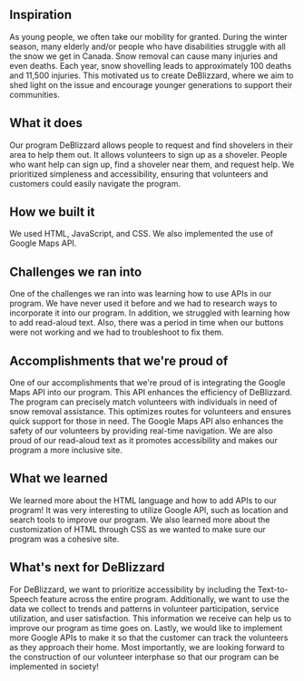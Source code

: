 ## Inspiration
As young people, we often take our mobility for granted. During the winter season, many elderly and/or people who have disabilities struggle with all the snow we get in Canada. Snow removal can cause many injuries and even deaths. Each year, snow shovelling leads to approximately 100 deaths and 11,500 injuries. This motivated us to create DeBlizzard, where we aim to shed light on the issue and encourage younger generations to support their communities. 

## What it does
Our program DeBlizzard allows people to request and find shovelers in their area to help them out. It allows volunteers to sign up as a shoveler. People who want help can sign up, find a shoveler near them, and request help.  We prioritized simpleness and accessibility, ensuring that volunteers and customers could easily navigate the program. 

## How we built it
We used HTML, JavaScript, and CSS. We also implemented the use of Google Maps API.

## Challenges we ran into
One of the challenges we ran into was learning how to use APIs in our program. We have never used it before and we had to research ways to incorporate it into our program. In addition, we struggled with learning how to add read-aloud text. Also, there was a period in time when our buttons were not working and we had to troubleshoot to fix them. 

## Accomplishments that we're proud of
One of our accomplishments that we're proud of is integrating the Google Maps API into our program. This API enhances the efficiency of DeBlizzard. The program can precisely match volunteers with individuals in need of snow removal assistance. This optimizes routes for volunteers and ensures quick support for those in need. The Google Maps API also enhances the safety of our volunteers by providing real-time navigation. We are also proud of our read-aloud text as it promotes accessibility and makes our program a more inclusive site.

## What we learned
We learned more about the HTML language and how to add APIs to our program! It was very interesting to utilize Google API, such as location and search tools to improve our program. We also learned more about the customization of HTML through CSS as we wanted to make sure our program was a cohesive site.

## What's next for DeBlizzard
For DeBlizzard, we want to prioritize accessibility by including the Text-to-Speech feature across the entire program. Additionally, we want to use the data we collect to trends and patterns in volunteer participation, service utilization, and user satisfaction. This information we receive can help us to improve our program as time goes on. Lastly, we would like to implement more Google APIs to make it so that the customer can track the volunteers as they approach their home. Most importantly, we are looking forward to the construction of our volunteer interphase so that our program can be implemented in society!
